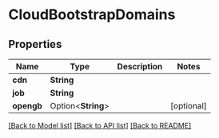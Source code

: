 # CloudBootstrapDomains

## Properties

Name | Type | Description | Notes
------------ | ------------- | ------------- | -------------
**cdn** | **String** |  | 
**job** | **String** |  | 
**opengb** | Option<**String**> |  | [optional]

[[Back to Model list]](../README.md#documentation-for-models) [[Back to API list]](../README.md#documentation-for-api-endpoints) [[Back to README]](../README.md)


